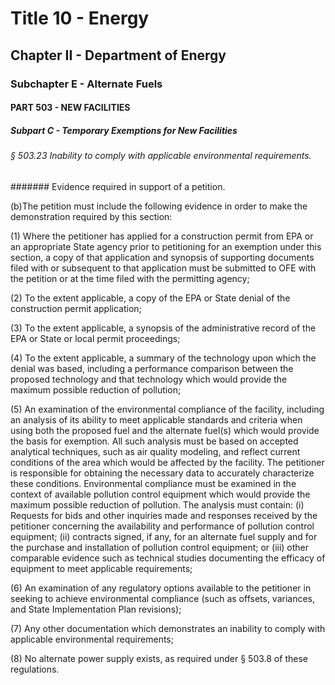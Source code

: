 
# Title 10 - Energy
## Chapter II - Department of Energy
### Subchapter E - Alternate Fuels
#### PART 503 - NEW FACILITIES
##### Subpart C - Temporary Exemptions for New Facilities
###### § 503.23 Inability to comply with applicable environmental requirements.
####### Evidence required in support of a petition.

(b)The petition must include the following evidence in order to make the demonstration required by this section:

(1) Where the petitioner has applied for a construction permit from EPA or an appropriate State agency prior to petitioning for an exemption under this section, a copy of that application and synopsis of supporting documents filed with or subsequent to that application must be submitted to OFE with the petition or at the time filed with the permitting agency;

(2) To the extent applicable, a copy of the EPA or State denial of the construction permit application;

(3) To the extent applicable, a synopsis of the administrative record of the EPA or State or local permit proceedings;

(4) To the extent applicable, a summary of the technology upon which the denial was based, including a performance comparison between the proposed technology and that technology which would provide the maximum possible reduction of pollution;

(5) An examination of the environmental compliance of the facility, including an analysis of its ability to meet applicable standards and criteria when using both the proposed fuel and the alternate fuel(s) which would provide the basis for exemption. All such analysis must be based on accepted analytical techniques, such as air quality modeling, and reflect current conditions of the area which would be affected by the facility. The petitioner is responsible for obtaining the necessary data to accurately characterize these conditions. Environmental compliance must be examined in the context of available pollution control equipment which would provide the maximum possible reduction of pollution. The analysis must contain: (i) Requests for bids and other inquiries made and responses received by the petitioner concerning the availability and performance of pollution control equipment; (ii) contracts signed, if any, for an alternate fuel supply and for the purchase and installation of pollution control equipment; or (iii) other comparable evidence such as technical studies documenting the efficacy of equipment to meet applicable requirements;

(6) An examination of any regulatory options available to the petitioner in seeking to achieve environmental compliance (such as offsets, variances, and State Implementation Plan revisions);

(7) Any other documentation which demonstrates an inability to comply with applicable environmental requirements;

(8) No alternate power supply exists, as required under § 503.8 of these regulations.
